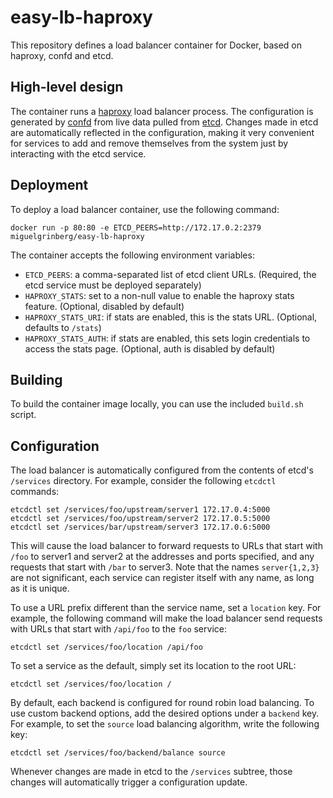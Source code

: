 # easy-lb-haproxy

This repository defines a load balancer container for Docker, based on haproxy, confd and etcd.

## High-level design

The container runs a [haproxy](http://www.haproxy.org/) load balancer process. The configuration is generated by [confd](https://github.com/kelseyhightower/confd) from live data pulled from [etcd](https://github.com/coreos/etcd). Changes made in etcd are automatically reflected in the configuration, making it very convenient for services to add and remove themselves from the system just by interacting with the etcd service.

## Deployment

To deploy a load balancer container, use the following command:

    docker run -p 80:80 -e ETCD_PEERS=http://172.17.0.2:2379 miguelgrinberg/easy-lb-haproxy

The container accepts the following environment variables:

- `ETCD_PEERS`: a comma-separated list of etcd client URLs. (Required, the etcd service must be deployed separately)
- `HAPROXY_STATS`: set to a non-null value to enable the haproxy stats feature. (Optional, disabled by default)
- `HAPROXY_STATS_URI`: if stats are enabled, this is the stats URL. (Optional, defaults to `/stats`)
- `HAPROXY_STATS_AUTH`: if stats are enabled, this sets login credentials to access the stats page. (Optional, auth is disabled by default)

## Building

To build the container image locally, you can use the included `build.sh` script.

## Configuration

The load balancer is automatically configured from the contents of etcd's `/services` directory. For example, consider the following `etcdctl` commands:

    etcdctl set /services/foo/upstream/server1 172.17.0.4:5000
    etcdctl set /services/foo/upstream/server2 172.17.0.5:5000
    etcdctl set /services/bar/upstream/server3 172.17.0.6:5000

This will cause the load balancer to forward requests to URLs that start with `/foo` to server1 and server2 at the addresses and ports specified, and any requests that start with `/bar` to server3. Note that the names `server{1,2,3}` are not significant, each service can register itself with any name, as long as it is unique.

To use a URL prefix different than the service name, set a `location` key. For example, the following command will make the load balancer send requests with URLs that start with `/api/foo` to the `foo` service:

    etcdctl set /services/foo/location /api/foo

To set a service as the default, simply set its location to the root URL:

    etcdctl set /services/foo/location /

By default, each backend is configured for round robin load balancing. To use custom backend options, add the desired options under a `backend` key. For example, to set the `source` load balancing algorithm, write the following key:

    etcdctl set /services/foo/backend/balance source

Whenever changes are made in etcd to the `/services` subtree, those changes will automatically trigger a configuration update.
